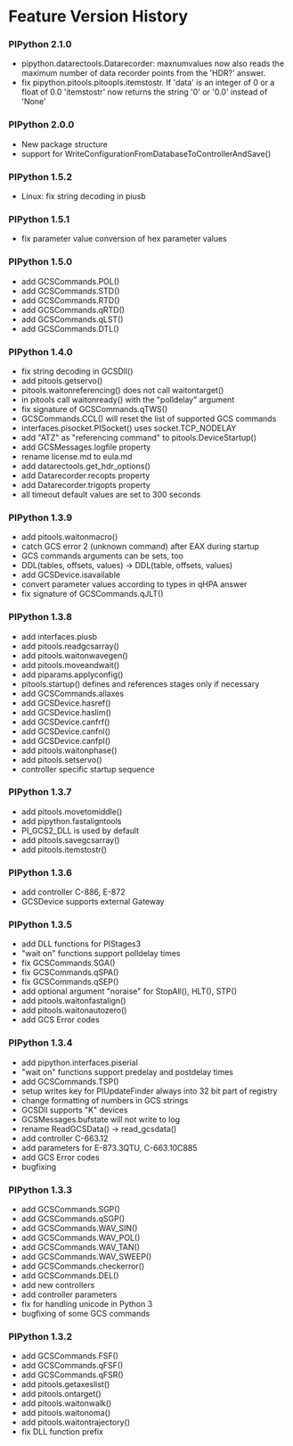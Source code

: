 # Feature Version History


### PIPython 2.1.0
- pipython.datarectools.Datarecorder: maxnumvalues now also reads the maximum number 
  of data recorder points from the 'HDR?' answer.
- fix pipython.pitools.pitoopls.itemstostr. If 'data' is an integer of 0 or a float of 0.0 
  'itemstostr' now returns the string '0' or '0.0' instead of 'None'


### PIPython 2.0.0
- New package structure
- support for WriteConfigurationFromDatabaseToControllerAndSave()


### PIPython 1.5.2
- Linux: fix string decoding in piusb


### PIPython 1.5.1
- fix parameter value conversion of hex parameter values


### PIPython 1.5.0
- add GCSCommands.POL()
- add GCSCommands.STD()
- add GCSCommands.RTD()
- add GCSCommands.qRTD()
- add GCSCommands.qLST()
- add GCSCommands.DTL()


### PIPython 1.4.0

- fix string decoding in GCSDll()
- add pitools.getservo()
- pitools.waitonreferencing() does not call waitontarget()
- in pitools call waitonready() with the "polldelay" argument
- fix signature of GCSCommands.qTWS()
- GCSCommands.CCL() will reset the list of supported GCS commands
- interfaces.pisocket.PISocket() uses socket.TCP_NODELAY
- add "ATZ" as "referencing command" to pitools.DeviceStartup()
- add GCSMessages.logfile property
- rename license.md to eula.md
- add datarectools.get_hdr_options()
- add Datarecorder.recopts property
- add Datarecorder.trigopts property
- all timeout default values are set to 300 seconds


### PIPython 1.3.9

- add pitools.waitonmacro()
- catch GCS error 2 (unknown command) after EAX during startup
- GCS commands arguments can be sets, too
- DDL(tables, offsets, values) -> DDL(table, offsets, values)
- add GCSDevice.isavailable
- convert parameter values according to types in qHPA answer
- fix signature of GCSCommands.qJLT()


### PIPython 1.3.8

- add interfaces.piusb
- add pitools.readgcsarray()
- add pitools.waitonwavegen()
- add pitools.moveandwait()
- add piparams.applyconfig()
- pitools.startup() defines and references stages only if necessary
- add GCSCommands.allaxes
- add GCSDevice.hasref()
- add GCSDevice.haslim()
- add GCSDevice.canfrf()
- add GCSDevice.canfnl()
- add GCSDevice.canfpl()
- add pitools.waitonphase()
- add pitools.setservo()
- controller specific startup sequence


### PIPython 1.3.7

- add pitools.movetomiddle()
- add pipython.fastaligntools
- PI_GCS2_DLL is used by default
- add pitools.savegcsarray()
- add pitools.itemstostr()


### PIPython 1.3.6

- add controller C-886, E-872
- GCSDevice supports external Gateway


### PIPython 1.3.5

- add DLL functions for PIStages3
- "wait on" functions support polldelay times
- fix GCSCommands.SGA()
- fix GCSCommands.qSPA()
- fix GCSCommands.qSEP()
- add optional argument "noraise" for StopAll(), HLT(), STP()
- add pitools.waitonfastalign()
- add pitools.waitonautozero()
- add GCS Error codes


### PIPython 1.3.4

- add pipython.interfaces.piserial
- "wait on" functions support predelay and postdelay times
- add GCSCommands.TSP()
- setup writes key for PIUpdateFinder always into 32 bit part of registry
- change formatting of numbers in GCS strings
- GCSDll supports "K" devices
- GCSMessages.bufstate will not write to log
- rename ReadGCSData() -> read_gcsdata()
- add controller C-663.12
- add parameters for E-873.3QTU, C-663.10C885
- add GCS Error codes
- bugfixing


### PIPython 1.3.3

- add GCSCommands.SGP()
- add GCSCommands.qSGP()
- add GCSCommands.WAV_SIN()
- add GCSCommands.WAV_POL()
- add GCSCommands.WAV_TAN()
- add GCSCommands.WAV_SWEEP()
- add GCSCommands.checkerror()
- add GCSCommands.DEL()
- add new controllers
- add controller parameters
- fix for handling unicode in Python 3
- bugfixing of some GCS commands


### PIPython 1.3.2

- add GCSCommands.FSF()
- add GCSCommands.qFSF()
- add GCSCommands.qFSR()
- add pitools.getaxeslist()
- add pitools.ontarget()
- add pitools.waitonwalk()
- add pitools.waitonoma()
- add pitools.waitontrajectory()
- fix DLL function prefix
